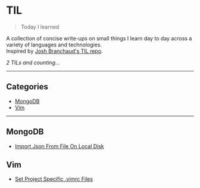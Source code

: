 # TIL

> Today I learned

A collection of concise write-ups on small things I learn day to day across a variety of languages and technologies.  
Inspired by [Josh Branchaud's TIL repo][jb].

_2 TILs and counting..._

---

## Categories

* [MongoDB](#mongodb)
* [Vim](#vim)

---

## MongoDB

- [Import Json From File On Local Disk](mongodb/import-json-from-file-on-local-disk.md)

## Vim

- [Set Project Specific .vimrc Files](vim/set-project-specific-vim-files.md)


[jb]: https://github.com/jbranchaud/til
